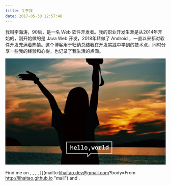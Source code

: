 ```yaml
---
title: 关于我
date: 2017-05-30 12:57:48
---
```

我叫李海涛，90后，是一名 Web 软件开发者。我的职业开发生涯是从2014年开始的，刚开始做的是 Java Web 开发，2018年转做了 Android ，一直以来都对软件开发充满着热情。这个博客用于归纳总结我在开发实践中学到的技术点，同时分享一些我的经验和心得，也记录了我生活的点滴。

![HelloWorld](about.png)

Find me on [<i class="fab fa-github"></i>](https://github.com/lihthub "github"), [<i class="fab fa-stack-overflow"></i>](https://stackoverflow.com/users/7560951/li-haitao "stack-overflow"), [<i class="fab fa-weibo"></i>](http://weibo.com/lihaitao2013 "weibo"), [<i class="fab fa-linkedin"></i>](http://www.linkedin.com/in/lihait "linkedin"), [<i class="fas fa-envelope"></i>](mailto:lihaitao.dev@gmail.com?body=From http://lihaitao.github.io "mail") and [<i class="fas fa-rss"></i>](/atom.xml "rss").